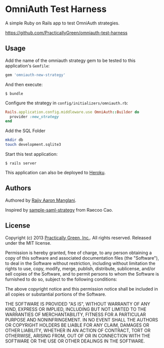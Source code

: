 # OmniAuth Test Harness

A simple Ruby on Rails app to test OmniAuth strategies.

https://github.com/PracticallyGreen/omniauth-test-harness

## Usage

Add the name of the omniauth strategy gem to be tested to this application's `Gemfile`:

```ruby
gem 'omniauth-new-strategy'
```

And then execute:

```shell
$ bundle
```

Configure the strategy in `config/initializers/omniauth.rb`:

```ruby
Rails.application.config.middleware.use OmniAuth::Builder do
  provider :new_strategy
end
```

Add the SQL Folder

```bash
mkdir db
touch development.sqlite3
```

Start this test application:

```shell
$ rails server
```

This application can also be deployed to [Heroku](http://www.heroku.com/).

## Authors

Authored by [Rajiv Aaron Manglani](http://www.rajivmanglani.com/).

Inspired by [sample-saml-strategy](https://github.com/raecoo/sample-saml-strategy) from Raecoo Cao.

## License

Copyright (c) 2013 [Practically Green, Inc.](http://www.practicallygreen.com/).
All rights reserved. Released under the MIT license.

Permission is hereby granted, free of charge, to any person obtaining
a copy of this software and associated documentation files (the
"Software"), to deal in the Software without restriction, including
without limitation the rights to use, copy, modify, merge, publish,
distribute, sublicense, and/or sell copies of the Software, and to
permit persons to whom the Software is furnished to do so, subject to
the following conditions:

The above copyright notice and this permission notice shall be
included in all copies or substantial portions of the Software.

THE SOFTWARE IS PROVIDED "AS IS", WITHOUT WARRANTY OF ANY KIND,
EXPRESS OR IMPLIED, INCLUDING BUT NOT LIMITED TO THE WARRANTIES OF
MERCHANTABILITY, FITNESS FOR A PARTICULAR PURPOSE AND
NONINFRINGEMENT. IN NO EVENT SHALL THE AUTHORS OR COPYRIGHT HOLDERS BE
LIABLE FOR ANY CLAIM, DAMAGES OR OTHER LIABILITY, WHETHER IN AN ACTION
OF CONTRACT, TORT OR OTHERWISE, ARISING FROM, OUT OF OR IN CONNECTION
WITH THE SOFTWARE OR THE USE OR OTHER DEALINGS IN THE SOFTWARE.
